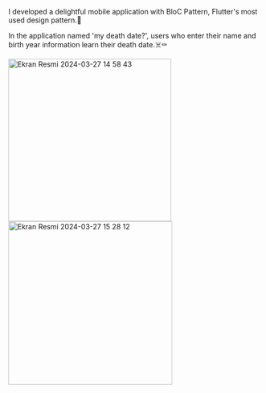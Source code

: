 I developed a delightful mobile application with BloC Pattern, Flutter's most used design pattern.📱

In the application named 'my death date?', users who enter their name and birth year information learn their death date.☠️⚰️

<img width="324" alt="Ekran Resmi 2024-03-27 14 58 43" src="https://github.com/omerfi66/DeathTime-/assets/120007024/d1be62d0-8fd1-49fe-b2bb-4feb9225844e">
<img width="326" alt="Ekran Resmi 2024-03-27 15 28 12" src="https://github.com/omerfi66/DeathTime-/assets/120007024/29b02eb9-a4d4-4c43-9d2a-31ffd0fcb021">
